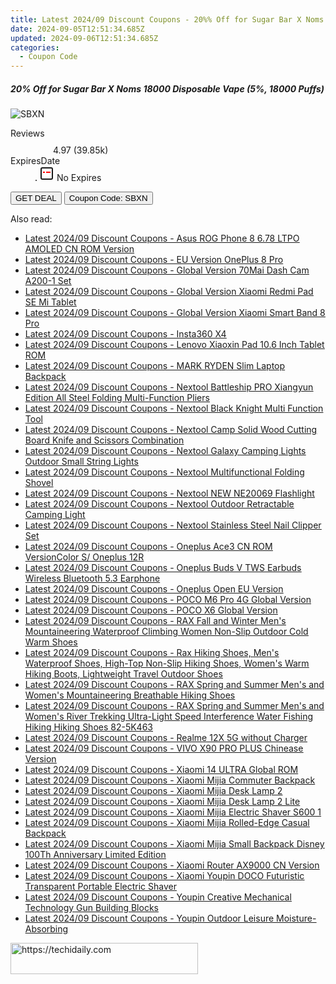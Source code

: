 ```yaml
---
title: Latest 2024/09 Discount Coupons - 20%% Off for Sugar Bar X Noms 18000 Disposable Vape (5%%, 18000 Puffs)
date: 2024-09-05T12:51:34.685Z
updated: 2024-09-06T12:51:34.685Z
categories:
  - Coupon Code
---
```



<div class="max-w-4xl mx-auto grid grid-cols-1 lg:max-w-5xl lg:gap-x-20 lg:grid-cols-2">
  <div class="relative p-3 col-start-1 row-start-1 flex flex-col-reverse rounded-lg bg-gradient-to-t from-black/75 via-black/0 sm:bg-none sm:row-start-2 sm:p-0 lg:row-start-1">
    <h5 class="mt-1 text-lg font-semibold text-white sm:text-slate-900 md:text-2xl dark:sm:text-white">20% Off for Sugar Bar X Noms 18000 Disposable Vape (5%, 18000 Puffs)</h5>
  </div>
  
  <div class="col-start-1 col-end-3 row-start-1 grid gap-4 sm:mb-6 sm:grid-cols-4 lg:col-start-2 lg:row-span-6 lg:row-end-6 lg:mb-0 lg:gap-6">
      <img src="https://static.shareasale.com/image/59344/deal/SugarBarXNoms18000DisposableVape518000Puffs.jpg" onClick="javascript:window.open(decodeURIComponent('https%3A%2F%2Fwww.shareasale.com%2Fu.cfm%3Fd%3D1112241%26m%3D59344%26u%3D4338022'), '_blank');void(0);" alt="SBXN" class="h-60 w-full rounded-lg object-cover sm:col-span-2 sm:h-52 lg:col-span-full" loading="lazy" />
    
  </div>
  <dl class="row-start-2 mt-4 flex items-center text-xs font-medium sm:row-start-3 sm:mt-1 md:mt-2.5 lg:row-start-2">
    <dt class="sr-only">Reviews</dt>
    <dd class="flex items-center text-indigo-600 dark:text-indigo-400">
      <svg width="24" height="24" fill="none" aria-hidden="true" class="mr-1 stroke-current dark:stroke-indigo-500">
        <path d="m12 5 2 5h5l-4 4 2.103 5L12 16l-5.103 3L9 14l-4-4h5l2-5Z" stroke-width="2" stroke-linecap="round" stroke-linejoin="round" />
      </svg>
      <span>4.97 <span class="font-normal text-slate-400">(39.85k)</span></span>
    </dd>
    <dt class="sr-only">ExpiresDate</dt>
    <dd class="flex items-center">
      <svg width="2" height="2" aria-hidden="true" fill="currentColor" class="mx-3 text-slate-300">
        <circle cx="1" cy="1" r="1" />
      </svg>
      <svg width="24" height="24" viewBox="0 0 24 24" fill="none" stroke="currentColor" stroke-width="2">
        <rect x="3" y="3" width="18" height="18" rx="2" fill="#fff" />
        <path d="M6 10L18 10" stroke="red" stroke-width="2" fill="none" />
        <path d="M10 6L10 18" stroke="#fff" stroke-width="2" fill="none" />
      </svg>
      No Expires    </dd>
  </dl>
  <div class="col-start-1 row-start-3 mt-4 self-center sm:col-start-2 sm:row-span-2 sm:row-start-2 sm:mt-0 lg:col-start-1 lg:row-start-3 lg:row-end-4 lg:mt-6">
    <button type="button" onClick="javascript:window.open(decodeURIComponent('https%3A%2F%2Fwww.shareasale.com%2Fu.cfm%3Fd%3D1112241%26m%3D59344%26u%3D4338022'), '_blank');void(0);" class="rounded-lg bg-red-600 px-3 py-2 text-sm font-medium leading-6 text-white">GET DEAL</button>
    <button type="button" onClick="javascript:window.open(decodeURIComponent('https%3A%2F%2Fwww.shareasale.com%2Fu.cfm%3Fd%3D1112241%26m%3D59344%26u%3D4338022'), '_blank');void(0);" class="border-dashed border-2 border-indigo-600 bg-green-100 text-sm leading-6 font-medium py-2 px-3 rounded-lg">Coupon Code: SBXN</button>
  </div>
  <p class="col-start-1 mt-4 text-sm leading-6 sm:col-span-2 lg:col-span-1 lg:row-start-4 lg:mt-6 dark:text-slate-400">
     
  </p>
</div>
<span class="atpl-alsoreadstyle">Also read:</span>
<div><ul>
<li><a href="https://coupons.techidaily.com/coupon-1118023-share-97331-sale/"><u>Latest 2024/09 Discount Coupons - Asus ROG Phone 8 6.78 LTPO AMOLED CN ROM Version</u></a></li>
<li><a href="https://coupons.techidaily.com/coupon-1118024-share-97331-sale/"><u>Latest 2024/09 Discount Coupons - EU Version OnePlus 8 Pro</u></a></li>
<li><a href="https://coupons.techidaily.com/coupon-1118034-share-97331-sale/"><u>Latest 2024/09 Discount Coupons - Global Version 70Mai Dash Cam A200-1 Set</u></a></li>
<li><a href="https://coupons.techidaily.com/coupon-1118032-share-97331-sale/"><u>Latest 2024/09 Discount Coupons - Global Version Xiaomi Redmi Pad SE Mi Tablet</u></a></li>
<li><a href="https://coupons.techidaily.com/coupon-1118107-share-97331-sale/"><u>Latest 2024/09 Discount Coupons - Global Version Xiaomi Smart Band 8 Pro</u></a></li>
<li><a href="https://coupons.techidaily.com/coupon-1118108-share-97331-sale/"><u>Latest 2024/09 Discount Coupons - Insta360 X4</u></a></li>
<li><a href="https://coupons.techidaily.com/coupon-1118093-share-97331-sale/"><u>Latest 2024/09 Discount Coupons - Lenovo Xiaoxin Pad 10.6 Inch Tablet ROM</u></a></li>
<li><a href="https://coupons.techidaily.com/coupon-1118094-share-97331-sale/"><u>Latest 2024/09 Discount Coupons - MARK RYDEN Slim Laptop Backpack</u></a></li>
<li><a href="https://coupons.techidaily.com/coupon-1118106-share-97331-sale/"><u>Latest 2024/09 Discount Coupons - Nextool Battleship PRO Xiangyun Edition All Steel Folding Multi-Function Pliers</u></a></li>
<li><a href="https://coupons.techidaily.com/coupon-1118102-share-97331-sale/"><u>Latest 2024/09 Discount Coupons - Nextool Black Knight Multi Function Tool</u></a></li>
<li><a href="https://coupons.techidaily.com/coupon-1118104-share-97331-sale/"><u>Latest 2024/09 Discount Coupons - Nextool Camp Solid Wood Cutting Board Knife and Scissors Combination</u></a></li>
<li><a href="https://coupons.techidaily.com/coupon-1118103-share-97331-sale/"><u>Latest 2024/09 Discount Coupons - Nextool Galaxy Camping Lights Outdoor Small String Lights</u></a></li>
<li><a href="https://coupons.techidaily.com/coupon-1118100-share-97331-sale/"><u>Latest 2024/09 Discount Coupons - Nextool Multifunctional Folding Shovel</u></a></li>
<li><a href="https://coupons.techidaily.com/coupon-1118105-share-97331-sale/"><u>Latest 2024/09 Discount Coupons - Nextool NEW NE20069 Flashlight</u></a></li>
<li><a href="https://coupons.techidaily.com/coupon-1118099-share-97331-sale/"><u>Latest 2024/09 Discount Coupons - Nextool Outdoor Retractable Camping Light</u></a></li>
<li><a href="https://coupons.techidaily.com/coupon-1118101-share-97331-sale/"><u>Latest 2024/09 Discount Coupons - Nextool Stainless Steel Nail Clipper Set</u></a></li>
<li><a href="https://coupons.techidaily.com/coupon-1118033-share-97331-sale/"><u>Latest 2024/09 Discount Coupons - Oneplus Ace3 CN ROM VersionColor S/ Oneplus 12R</u></a></li>
<li><a href="https://coupons.techidaily.com/coupon-1118025-share-97331-sale/"><u>Latest 2024/09 Discount Coupons - Oneplus Buds V TWS Earbuds Wireless Bluetooth 5.3 Earphone</u></a></li>
<li><a href="https://coupons.techidaily.com/coupon-1118028-share-97331-sale/"><u>Latest 2024/09 Discount Coupons - Oneplus Open EU Version</u></a></li>
<li><a href="https://coupons.techidaily.com/coupon-1118039-share-97331-sale/"><u>Latest 2024/09 Discount Coupons - POCO M6 Pro 4G Global Version</u></a></li>
<li><a href="https://coupons.techidaily.com/coupon-1118040-share-97331-sale/"><u>Latest 2024/09 Discount Coupons - POCO X6 Global Version</u></a></li>
<li><a href="https://coupons.techidaily.com/coupon-1118038-share-97331-sale/"><u>Latest 2024/09 Discount Coupons - RAX Fall and Winter Men's Mountaineering Waterproof Climbing Women Non-Slip Outdoor Cold Warm Shoes</u></a></li>
<li><a href="https://coupons.techidaily.com/coupon-1118043-share-97331-sale/"><u>Latest 2024/09 Discount Coupons - Rax Hiking Shoes, Men's Waterproof Shoes, High-Top Non-Slip Hiking Shoes, Women's Warm Hiking Boots, Lightweight Travel Outdoor Shoes</u></a></li>
<li><a href="https://coupons.techidaily.com/coupon-1118031-share-97331-sale/"><u>Latest 2024/09 Discount Coupons - RAX Spring and Summer Men's and Women's Mountaineering Breathable Hiking Shoes</u></a></li>
<li><a href="https://coupons.techidaily.com/coupon-1118044-share-97331-sale/"><u>Latest 2024/09 Discount Coupons - RAX Spring and Summer Men's and Women's River Trekking Ultra-Light Speed Interference Water Fishing Hiking Hiking Shoes 82-5K463</u></a></li>
<li><a href="https://coupons.techidaily.com/coupon-1118027-share-97331-sale/"><u>Latest 2024/09 Discount Coupons - Realme 12X 5G without Charger</u></a></li>
<li><a href="https://coupons.techidaily.com/coupon-1118096-share-97331-sale/"><u>Latest 2024/09 Discount Coupons - VIVO X90 PRO PLUS Chinease Version</u></a></li>
<li><a href="https://coupons.techidaily.com/coupon-1118095-share-97331-sale/"><u>Latest 2024/09 Discount Coupons - Xiaomi 14 ULTRA Global ROM</u></a></li>
<li><a href="https://coupons.techidaily.com/coupon-1118035-share-97331-sale/"><u>Latest 2024/09 Discount Coupons - Xiaomi Mijia Commuter Backpack</u></a></li>
<li><a href="https://coupons.techidaily.com/coupon-1118041-share-97331-sale/"><u>Latest 2024/09 Discount Coupons - Xiaomi Mijia Desk Lamp 2</u></a></li>
<li><a href="https://coupons.techidaily.com/coupon-1118042-share-97331-sale/"><u>Latest 2024/09 Discount Coupons - Xiaomi Mijia Desk Lamp 2 Lite</u></a></li>
<li><a href="https://coupons.techidaily.com/coupon-1118029-share-97331-sale/"><u>Latest 2024/09 Discount Coupons - Xiaomi Mijia Electric Shaver S600 1</u></a></li>
<li><a href="https://coupons.techidaily.com/coupon-1118036-share-97331-sale/"><u>Latest 2024/09 Discount Coupons - Xiaomi Mijia Rolled-Edge Casual Backpack</u></a></li>
<li><a href="https://coupons.techidaily.com/coupon-1118037-share-97331-sale/"><u>Latest 2024/09 Discount Coupons - Xiaomi Mijia Small Backpack Disney 100Th Anniversary Limited Edition</u></a></li>
<li><a href="https://coupons.techidaily.com/coupon-1118026-share-97331-sale/"><u>Latest 2024/09 Discount Coupons - Xiaomi Router AX9000 CN Version</u></a></li>
<li><a href="https://coupons.techidaily.com/coupon-1118030-share-97331-sale/"><u>Latest 2024/09 Discount Coupons - Xiaomi Youpin DOCO Futuristic Transparent Portable Electric Shaver</u></a></li>
<li><a href="https://coupons.techidaily.com/coupon-1118097-share-97331-sale/"><u>Latest 2024/09 Discount Coupons - Youpin Creative Mechanical Technology Gun Building Blocks</u></a></li>
<li><a href="https://coupons.techidaily.com/coupon-1118098-share-97331-sale/"><u>Latest 2024/09 Discount Coupons - Youpin Outdoor Leisure Moisture-Absorbing</u></a></li>
</ul></div>

<ins class="adsbygoogle"
      style="display:block"
      data-ad-client="ca-pub-7571918770474297"
      data-ad-slot="8358498916"
      data-ad-format="auto"
      data-full-width-responsive="true"></ins>
<!-- affiliate ads begin -->
<a href="https://25home.pxf.io/c/5597632/2123474/16836" target="_top" id="2123474">
  <img src="//a.impactradius-go.com/display-ad/16836-2123474" border="0" alt="https://techidaily.com" width="300" height="50"/>
</a>
<img height="0" width="0" src="https://25home.pxf.io/i/5597632/2123474/16836" style="position:absolute;visibility:hidden;" border="0" />
<!-- affiliate ads end -->